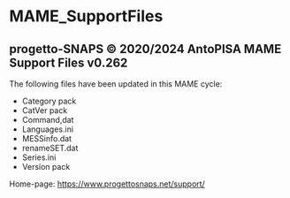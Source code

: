 # MAME_SupportFiles

progetto-SNAPS © 2020/2024 AntoPISA
MAME Support Files v0.262
-----------------------------------

The following files have been updated in this MAME cycle:

- Category pack
- CatVer pack
- Command,dat
- Languages.ini
- MESSinfo.dat
- renameSET.dat
- Series.ini
- Version pack

Home-page: https://www.progettosnaps.net/support/
